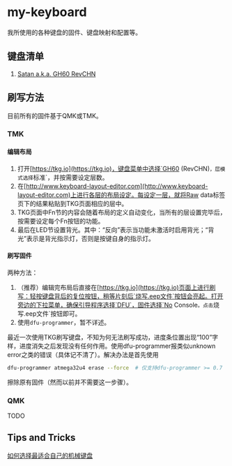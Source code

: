 # my-keyboard

我所使用的各种键盘的固件、键盘映射和配置等。

## 键盘清单

1. [Satan a.k.a. GH60 RevCHN](satan/README.md)


## 刷写方法

目前所有的固件基于QMK或TMK。

### TMK

#### 编辑布局

1. 打开[https://tkg.io](https://tkg.io)，键盘菜单中选择`GH60 (RevCHN)`，层模式选择`标准`，并按需要设定层数。
1. 在[http://www.keyboard-layout-editor.com](http://www.keyboard-layout-editor.com)上进行各层的布局设定。每设定一层，就将Raw data标签页下的结果粘贴到TKG页面相应的层中。
1. TKG页面中Fn节的内容会随着布局的定义自动变化，当所有的层设置完毕后，按需要设定每个Fn按钮的功能。
1. 最后在LED节设置背光。其中：“反向”表示当功能未激活时启用背光；“背光”表示是背光指示灯，否则是按键自身的指示灯。

#### 刷写固件

两种方法：

1. （推荐）编辑完布局后直接在[https://tkg.io](https://tkg.io)页面上进行刷写：轻按键盘背后的复位按钮，稍等片刻后`烧写.eep文件`按钮会亮起。打开旁边的下拉菜单，确保引导程序选择`DFU`，固件选择`No Console`。点击`烧写.eep文件`按钮即可。
2. 使用`dfu-programmer`，暂不详述。

最近一次使用TKG刷写键盘，不知为何无法刷写成功，进度条位置出现“100”字样，进度消失之后发现没有任何作用。使用dfu-programmer报类似unknown error之类的错误（具体记不清了）。解决办法是首先使用
```bash
dfu-programmer atmega32u4 erase --force  # 仅支持dfu-programmer >= 0.7
```
擦除原有固件（然而以前并不需要这一步骤）。

### QMK

TODO


## Tips and Tricks

[如何选择最适合自己的机械键盘](HowToChooseYourBestKeyboard.md)
